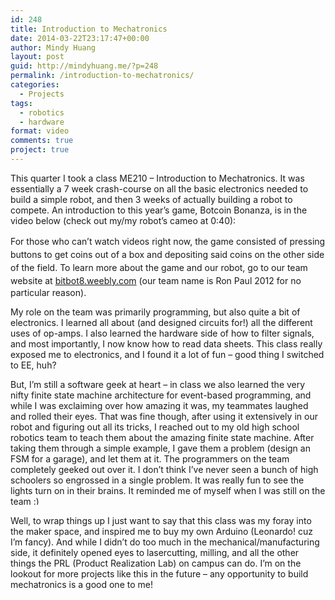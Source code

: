 ```yaml
---
id: 248
title: Introduction to Mechatronics
date: 2014-03-22T23:17:47+00:00
author: Mindy Huang
layout: post
guid: http://mindyhuang.me/?p=248
permalink: /introduction-to-mechatronics/
categories:
  - Projects
tags:
  - robotics
  - hardware
format: video
comments: true
project: true
---
```

This quarter I took a class ME210 &#8211; Introduction to Mechatronics. It was essentially a 7 week crash-course on all the basic electronics needed to build a simple robot, and then 3 weeks of actually building a robot to compete. An introduction to this year&#8217;s game, Botcoin Bonanza, is in the video below (check out my/my robot&#8217;s cameo at 0:40):

For those who can&#8217;t watch videos right now, the game consisted of <span style="line-height: 1.5;">pressing buttons to </span><span style="line-height: 1.5;">get coins out of a box and depositing said coins on the other side of the field. To learn more about the game and our robot, go to our team website at </span>[bitbot8.weebly.com](http://bitbot8.weebly.com/) (our team name is Ron Paul 2012 for no particular reason).

My role on the team was primarily programming, but also quite a bit of electronics. I learned all about (and designed circuits for!) all the different uses of op-amps. I also learned the hardware side of how to filter signals, and most importantly, I now know how to read data sheets. This class really exposed me to electronics, and I found it a lot of fun &#8211; good thing I switched to EE, huh?

But, I&#8217;m still a software geek at heart &#8211; in class we also learned the very nifty finite state machine architecture for event-based programming, and while I was exclaiming over how amazing it was, my teammates laughed and rolled their eyes. That was fine though, after using it extensively in our robot and figuring out all its tricks, I reached out to my old high school robotics team to teach them about the amazing finite state machine. After taking them through a simple example, I gave them a problem (design an FSM for a garage), and let them at it. The programmers on the team completely geeked out over it. I don&#8217;t think I&#8217;ve never seen a bunch of high schoolers so engrossed in a single problem. It was really fun to see the lights turn on in their brains. It reminded me of myself when I was still on the team <img src="http://mindyhuang.me/wp-includes/images/smilies/simple-smile.png" alt=":)" class="wp-smiley" style="height: 1em; max-height: 1em;" />

Well, to wrap things up I just want to say that this class was my foray into the maker space, and inspired me to buy my own Arduino (Leonardo! cuz I&#8217;m fancy). And while I didn&#8217;t do too much in the mechanical/manufacturing side, it definitely opened eyes to lasercutting, milling, and all the other things the PRL (Product Realization Lab) on campus can do. I&#8217;m on the lookout for more projects like this in the future &#8211; any opportunity to build mechatronics is a good one to me!

&nbsp;